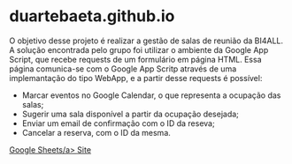 # duartebaeta.github.io

O objetivo desse projeto é realizar a gestão de salas de reunião da BI4ALL.
A solução encontrada pelo grupo foi utilizar o ambiente da Google App Script, que recebe requests de um formulário em página HTML.
Essa página comunica-se com o Google App Scritp através de uma implemantação do tipo WebApp, e a partir desse requests é possível:
  - Marcar eventos no Google Calendar, o que representa a ocupação das salas;
  - Sugerir uma sala disponível a partir da ocupação desejada;
  - Enviar um email de confirmação com o ID da reseva;
  - Cancelar a reserva, com o ID da mesma.


<a href="https://docs.google.com/spreadsheets/d/1dV9eOEf3zFxs3UCh35E-y-0dbK877ZajcGcfGe4C4m8/edit#gid=1667587246">Google Sheets/a>
<a href="https://duartebaeta.github.io/">Site</a>
